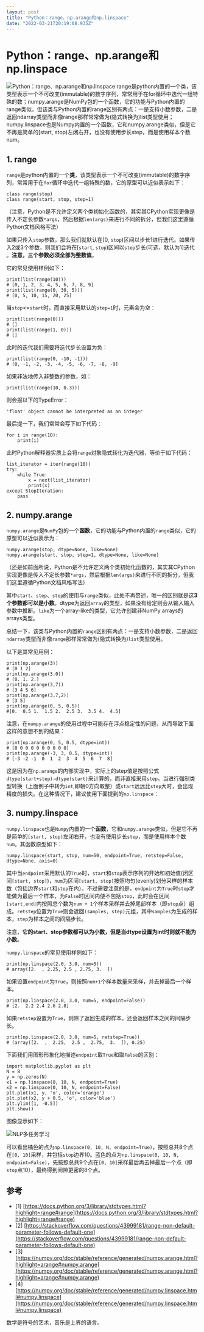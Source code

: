 ```yaml
---
layout: post
title: "Python：range、np.arange和np.linspace"
date: "2022-03-21T20:19:08.935Z"
---
```

Python：range、np.arange和np.linspace
==================================

![Python：range、np.arange和np.linspace](https://img2022.cnblogs.com/blog/1784958/202203/1784958-20220321222045419-596956390.png) range是python内置的一个类，该类型表示一个不可改变(immutable)的数字序列，常常用于在for循环中迭代一组特殊的数；numpy.arange是NumPy包的一个函数，它的功能与Python内置的range类似，但该类与Python内置的range区别有两点：一是支持小数参数，二是返回ndarray类型而非像range那样常常做为(隐式转换为)list类型使用；numpy.linspace也是Numpy内置的一个函数，它和numpy.arange类似，但是它不再是简单的\[start, stop)左闭右开，也没有使用步长step，而是使用样本个数num。

1\. range
---------

`range`是python内置的一个**类**，该类型表示一个不可改变(immutable)的数字序列，常常用于在`for`循环中迭代一组特殊的数，它的原型可以近似表示如下：

    class range(stop)
    class range(start, stop, step=1)
    

（注意，Python是不允许定义两个类初始化函数的，其实其CPython实现更像是传入不定长参数`*args`，然后根据`len(args)`来进行不同的拆分，但我们这里遵循Python文档风格写法）

如果只传入`stop`参数，那么我们就默认在\[0, `stop`)区间以步长1进行迭代。如果传入2或3个参数，则我们会将在\[`start`, `stop`)区间以`step`步长(可选，默认为1)迭代 。**注意，三个参数必须全部为整数值**。

它的常见使用样例如下：

    print(list(range(10)))
    # [0, 1, 2, 3, 4, 5, 6, 7, 8, 9]
    print(list(range(0, 30, 5)))
    # [0, 5, 10, 15, 20, 25]
    

当`stop`<=`start`时，而直接采用默认的`step=1`时，元素会为空：

    print(list(range(0)))
    # []
    print(list(range(1, 0)))
    # []
    

此时的迭代我们需要将迭代步长设置为负：

    print(list(range(0, -10, -1)))
    # [0, -1, -2, -3, -4, -5, -6, -7, -8, -9]
    

如果非法地传入非整数的参数，如：

    print(list(range(10, 0.3)))
    

则会报以下的TypeError：

    'float' object cannot be interpreted as an integer
    

最后提一下，我们常常会写下如下代码：

    for i in range(10):
        print(i)
    

此时Python解释器实质上会将`range`对象隐式转化为迭代器，等价于如下代码：

    list_iterator = iter(range(10))
    try:
        while True:
            x = next(list_iterator)
            print(x)
    except StopIteration:
        pass
    

2\. numpy.arange
----------------

`numpy.arange`是`NumPy`包的一个**函数**，它的功能与Python内置的`range`类似，它的原型可以近似表示为：

    numpy.arange(stop, dtype=None, like=None)
    numpy.arange(start, stop, step=1, dtype=None, like=None)
    

（还是如前面所说，Python是不允许定义两个类初始化函数的，其实其CPython实现更像是传入不定长参数`*args`，然后根据`len(args)`来进行不同的拆分，但我们这里遵循Python文档风格写法）

其中`start`、`step`、`step`的使用与`range`类似，此处不再赘述，唯一的区别就是这**3个参数都可以是小数**。dtype为返回`array`的类型，如果没有给定则会从输入输入参数中推断。`like`为一个array-like的类型，它允许创建非NumPy arrays的arrays类型。

总结一下，该类与Python内置的`range`区别有两点：一是支持小数参数，二是返回`ndarray`类型而非像`range`那样常常做为(隐式转换为)`list`类型使用。

以下是其常见用例：

    print(np.arange(3))
    # [0 1 2]
    print(np.arange(3.0))
    # [0. 1. 2.]
    print(np.arange(3,7))
    # [3 4 5 6]
    print(np.arange(3,7,2))
    # [3 5]
    print(np.arange(0, 5, 0.5))
    #[0.  0.5 1.  1.5 2.  2.5 3.  3.5 4.  4.5]
    

注意，在`numpy.arange`的使用过程中可能存在浮点稳定性的问题，从而导致下面这样的意想不到的结果：

    print(np.arange(0, 5, 0.5, dtype=int))
    # [0 0 0 0 0 0 0 0 0 0]
    print(np.arange(-3, 3, 0.5, dtype=int))
    # [-3 -2 -1  0  1  2  3  4  5  6  7  8]
    

这是因为在`np.arange`的内部实现中，实际上的step值是按照公式`dtype(start+step)-dtype(start)`来计算的，而非直接采用`step`。当进行强制类型转换（上面例子中转为`int`,即朝0方向取整）或`start`远远比`step`大时，会出现精度的损失。在这种情况下，建议使用下面提到的`np.linspace`：

3\. numpy.linspace
------------------

`numpy.linspace`也是`Numpy`内置的一个**函数**，它和`numpy.arange`类似，但是它不再是简单的`[start, stop)`左闭右开，也没有使用步长`step`，而是使用样本个数`num`。其函数原型如下：

    numpy.linspace(start, stop, num=50, endpoint=True, retstep=False, dtype=None, axis=0)
    

其中当`endpoint`采用默认的`True`时，`start`和`stop`表示序列的开始和初始值(闭区间`[start, stop]`)，`num`为区间`[start, stop]`按照均匀(evenly)划分采样的样本数（包括边界`start`和`stop`在内）。不过需要注意的是，`endpoint`为`True`时`stop`才能做为最后一个样本，为`False`时区间内便不包括`stop`，此时会在区间`[start,end]`内按照总个数为`num + 1`个样本采样并去掉尾部样本（即`stop`点）组成。`retstep`位置为`True`则会返回`(samples, step)`元组，其中`samples`为生成的样本，`step`为样本之间的间隔步长。

注意，**它的start、stop参数都可以为小数，但是当dtype设置为int时则就不能为小数**。

`numpy.linspace`的常见使用样例如下：

    print(np.linspace(2.0, 3.0, num=5))
    # array([2.  , 2.25, 2.5 , 2.75, 3.  ])
    

如果设置`endpoint`为`True`，则按照`num+1`个样本数量来采样，并去掉最后一个样本。

    print(np.linspace(2.0, 3.0, num=5, endpoint=False))
    # [2.  2.2 2.4 2.6 2.8]
    

如果`retstep`设置为`True`，则除了返回生成的样本，还会返回样本之间的间隔步长。

    print(np.linspace(2.0, 3.0, num=5, retstep=True))
    # (array([2.  ,  2.25,  2.5 ,  2.75,  3.  ]), 0.25)
    

下面我们用图形形象化地描述`endpoint`取`True`和取`False`的区别：

    import matplotlib.pyplot as plt
    N = 8
    y = np.zeros(N)
    x1 = np.linspace(0, 10, N, endpoint=True)
    x2 = np.linspace(0, 10, N, endpoint=False)
    plt.plot(x1, y, 'o', color='orange')
    plt.plot(x2, y + 0.5, 'o', color='blue')
    plt.ylim([1, -0.5])
    plt.show()
    

图像显示如下：

![NLP多任务学习](https://images.cnblogs.com/cnblogs_com/blogs/538207/galleries/2102214/o_220321141259_np.linspace-endpoint%E5%8F%82%E6%95%B0%E9%80%89%E6%8B%A9.png)

可以看出橘色的点为`np.linspace(0, 10, N, endpoint=True)`，按照总共8个点在`[0, 10]`采样，并包括`stop`边界10。蓝色的点为`np.linspace(0, 10, N, endpoint=False)`，先按照总共9个点在`[0, 10]`采样最后再去掉最后一个点（即`stop`点10），最终得到间隙更密的8个点。

参考
--

*   \[1\] [https://docs.python.org/3/library/stdtypes.html?highlight=range#range](https://docs.python.org/3/library/stdtypes.html?highlight=range#range)
*   \[2\] [https://stackoverflow.com/questions/43999181/range-non-default-parameter-follows-default-one](https://stackoverflow.com/questions/43999181/range-non-default-parameter-follows-default-one)
*   \[3\] [https://numpy.org/doc/stable/reference/generated/numpy.arange.html?highlight=arange#numpy.arange](https://numpy.org/doc/stable/reference/generated/numpy.arange.html?highlight=arange#numpy.arange)
*   \[4\] [https://numpy.org/doc/stable/reference/generated/numpy.linspace.html#numpy.linspace](https://numpy.org/doc/stable/reference/generated/numpy.linspace.html#numpy.linspace)

数学是符号的艺术，音乐是上界的语言。